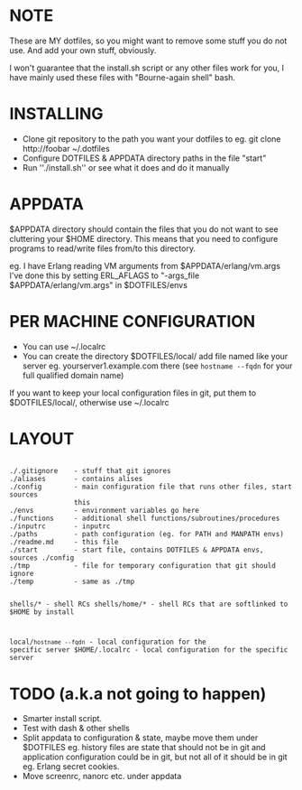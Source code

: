 NOTE
====

These are MY dotfiles, so you might want to remove some stuff you do not use.
And add your own stuff, obviously.

I won't guarantee that the install.sh script or any other files work for you,
I have mainly used these files with "Bourne-again shell" bash.

INSTALLING
==========

- Clone git repository to the path you want your dotfiles to
  eg. git clone http://foobar ~/.dotfiles
- Configure DOTFILES & APPDATA directory paths in the file "start"
- Run ''./install.sh'' or see what it does and do it manually

APPDATA
=======

$APPDATA directory should contain the files that you do not want to see
cluttering your $HOME directory. This means that you need to configure programs
to read/write files from/to this directory.

eg. I have Erlang reading VM arguments from $APPDATA/erlang/vm.args
I've done this by setting ERL_AFLAGS to "-args_file $APPDATA/erlang/vm.args"
in $DOTFILES/envs

PER MACHINE CONFIGURATION
=========================

- You can use ~/.localrc
- You can create the directory $DOTFILES/local/ add file named like your server
  eg. yourserver1.example.com there (see `hostname --fqdn` for your full
  qualified domain name)

If you want to keep your local configuration files in git, put them to
$DOTFILES/local/, otherwise use ~/.localrc

LAYOUT
======

<code>
./.gitignore	- stuff that git ignores
./aliases		- contains alises
./config		- main configuration file that runs other files, start sources
				this
./envs			- environment variables go here
./functions		- additional shell functions/subroutines/procedures
./inputrc		- inputrc
./paths			- path configuration (eg. for PATH and MANPATH envs)
./readme.md		- this file
./start			- start file, contains DOTFILES & APPDATA envs, sources ./config
./tmp			- file for temporary configuration that git should ignore
./temp			- same as ./tmp

shells/*		- shell RCs
shells/home/*	- shell RCs that are softlinked to $HOME by install

local/`hostname --fqdn`	- local configuration for the specific server
$HOME/.localrc			- local configuration for the specific server
</code>

TODO (a.k.a not going to happen)
================================

* Smarter install script.
* Test with dash & other shells
* Split appdata to configuration & state, maybe move them under $DOTFILES
  eg. history files are state that should not be in git
  and application configuration could be in git, but not all of it should be in
  git eg. Erlang secret cookies.
* Move screenrc, nanorc etc. under appdata
